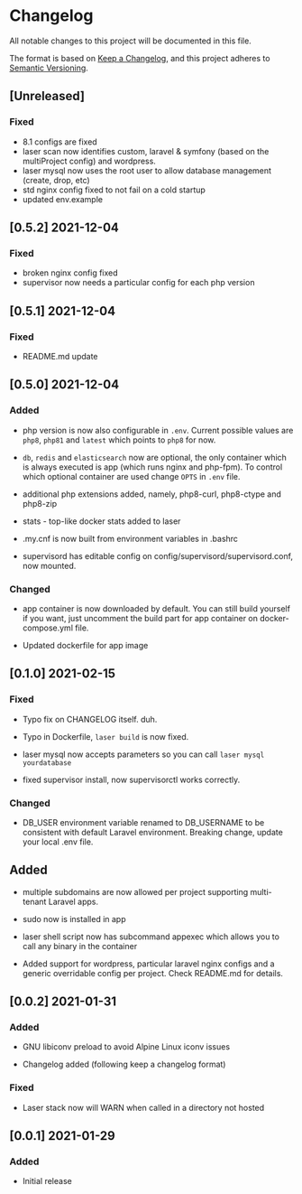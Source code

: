 # Changelog
All notable changes to this project will be documented in this file.

The format is based on [Keep a Changelog](https://keepachangelog.com/en/1.0.0/),
and this project adheres to [Semantic Versioning](https://semver.org/spec/v2.0.0.html).

## [Unreleased]

### Fixed
- 8.1 configs are fixed
- laser scan now identifies custom, laravel & symfony (based on the multiProject config) and wordpress.
- laser mysql now uses the root user to allow database management (create, drop, etc)
- std nginx config fixed to not fail on a cold startup
- updated env.example

## [0.5.2] 2021-12-04
### Fixed
- broken nginx config fixed
- supervisor now needs a particular config for each php version

## [0.5.1] 2021-12-04
### Fixed
- README.md update

## [0.5.0] 2021-12-04
### Added
- php version is now also configurable in `.env`. Current possible values are `php8`, `php81` and `latest` which points to `php8` for now.

- `db`, `redis` and `elasticsearch` now are optional, the only container which is always executed is app (which runs nginx and php-fpm). To control which optional container are used change `OPTS` in `.env` file.

- additional php extensions added, namely, php8-curl, php8-ctype and php8-zip

- stats - top-like docker stats added to laser

- .my.cnf is now built from environment variables in .bashrc

- supervisord has editable config on config/supervisord/supervisord.conf, 
  now mounted.

### Changed
- app container is now downloaded by default. You can still build yourself if 
  you want, just uncomment the build part for app container on 
  docker-compose.yml file.

- Updated dockerfile for app image

## [0.1.0] 2021-02-15
### Fixed
- Typo fix on CHANGELOG itself. duh.

- Typo in Dockerfile, `laser build` is now fixed.

- laser mysql now accepts parameters so you can call `laser mysql yourdatabase`

- fixed supervisor install, now supervisorctl works correctly.

### Changed
- DB_USER environment variable renamed to DB_USERNAME to be consistent with
  default Laravel environment. Breaking change, update your local .env file.

## Added
- multiple subdomains are now allowed per project supporting multi-tenant
  Laravel apps.

- sudo now is installed in app

- laser shell script now has subcommand appexec which allows you to call any
  binary in the container

- Added support for wordpress, particular laravel nginx configs and a generic
  overridable config per project. Check README.md for details.

## [0.0.2] 2021-01-31
### Added
- GNU libiconv preload to avoid Alpine Linux iconv issues

- Changelog added (following keep a changelog format)

### Fixed
- Laser stack now will WARN when called in a directory not hosted

## [0.0.1] 2021-01-29
### Added
- Initial release
